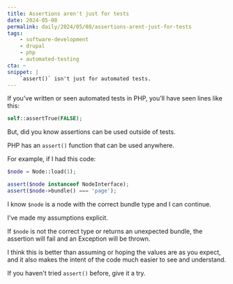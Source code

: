 ```yaml
---
title: Assertions aren't just for tests
date: 2024-05-08
permalink: daily/2024/05/08/assertions-arent-just-for-tests
tags:
    - software-development
    - drupal
    - php
    - automated-testing
cta: ~
snippet: |
    `assert()` isn't just for automated tests.
---
```


If you've written or seen automated tests in PHP, you'll have seen lines like this:

```php
self::assertTrue(FALSE);
```

But, did you know assertions can be used outside of tests.

PHP has an `assert()` function that can be used anywhere.

For example, if I had this code:

```php
$node = Node::load(1);

assert($node instanceof NodeInterface);
assert($node->bundle() === 'page');
```

I know `$node` is a node with the correct bundle type and I can continue.

I've made my assumptions explicit.

If `$node` is not the correct type or returns an unexpected bundle, the assertion will fail and an Exception will be thrown.

I think this is better than assuming or hoping the values are as you expect, and it also makes the intent of the code much easier to see and understand.

If you haven't tried `assert()` before, give it a try.
